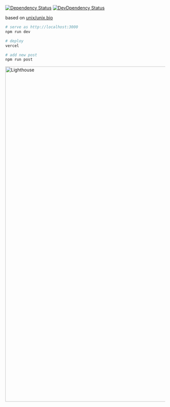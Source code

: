 [![Dependency Status](https://img.shields.io/david/7ma7X/hellorusk.net.svg?style=flat)](https://img.shields.io/david/7ma7X/hellorusk.net.svg?style=flat)
[![DevDpendency Status](https://img.shields.io/david/dev/7ma7X/hellorusk.net.svg?style=flat)](https://img.shields.io/david/dev/7ma7X/hellorusk.net.svg?style=flat)

based on [unix/unix.bio](https://github.com/unix/unix.bio)

```sh
# serve as http://localhost:3000
npm run dev

# deploy
vercel

# add new post
npm run post
```

<img width="1054" alt="Lighthouse" src="https://user-images.githubusercontent.com/36184621/79068540-ad5a3c00-7d02-11ea-99e7-2e80e0dc9fab.png">

